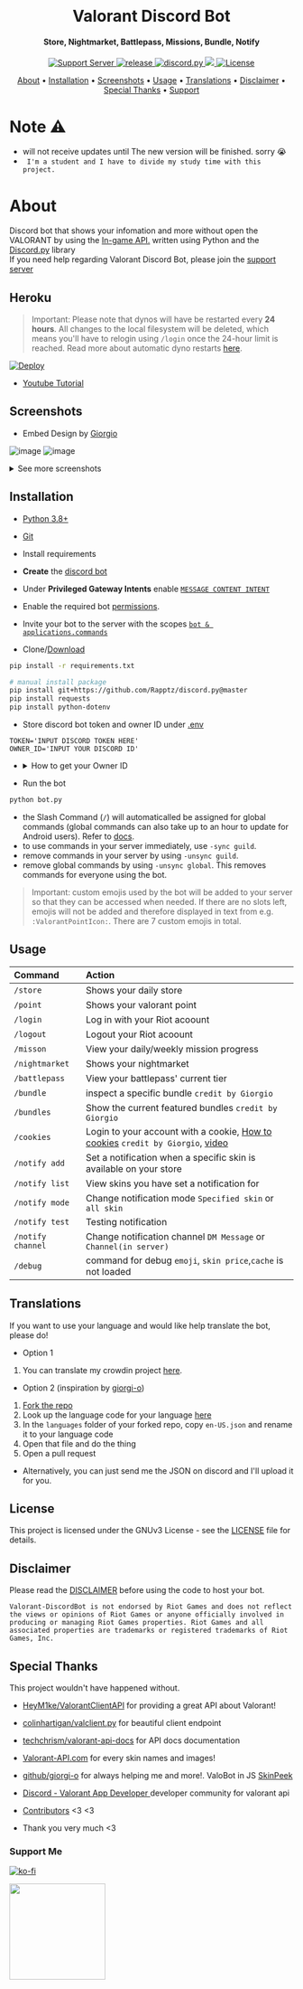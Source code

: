 <h1 align="center">
  <br>
  <a href="https://github.com/staciax/ValorantStoreChecker-discord-bot"></a>
  <br>
  Valorant Discord Bot
  <br>
</h1>

<h4 align="center">Store, Nightmarket, Battlepass, Missions, Bundle, Notify</h4>

<p align="center">
  <a href="https://discord.gg/RaCzsPnfNM">
      <img src="https://discordapp.com/api/guilds/887274968012955679/widget.png" alt="Support Server">
    </a>
  <a href="https://github.com/staciax/ValorantStoreChecker-discord-bot">
     <img src="https://img.shields.io/github/v/release/staciax/ValorantStoreChecker-discord-bot" alt="release">
  </a>
  <a href="https://github.com/Rapptz/discord.py/">
     <img src="https://img.shields.io/badge/discord-py-blue.svg" alt="discord.py">
  </a>
    <a title="Crowdin" target="_blank" href="https://crowdin.com/project/discord-bot-valorant"><img src="https://badges.crowdin.net/discord-bot-valorant/localized.svg">
 </a>
 <a href="https://github.com/staciax/ValorantStoreChecker-discord-bot/blob/master/LICENSE">
     <img src="https://img.shields.io/github/license/staciax/ValorantStoreChecker-discord-bot" alt="License">

</p>

<p align="center">
  <a href="#about">About</a>
  •
  <a href="#installation">Installation</a>
  •
  <a href="#screenshots">Screenshots</a>
  •
  <a href="#usage">Usage</a>
  •
  <a href="#translations">Translations</a>
  •
  <a href="#disclaimer">Disclaimer</a>
  •
  <a href="#special-thanks">Special Thanks</a>
  •
  <a href="#support-me">Support</a>
</p>

<!-- Inspired by Red Discord Bot -->
<!-- https://github.com/Cog-Creators/Red-DiscordBot -->

# Note ⚠️
- will not receive updates until The new version will be finished. sorry 😭
- `
I'm a student and I have to divide my study time with this project.`

# About

Discord bot that shows your infomation and more without open the VALORANT by using
the [In-game API.][ValorantClientAPI]
written using Python and the [Discord.py][DiscordPy] library <br>
If you need help regarding Valorant Discord Bot, please join the [support server][Support]

## Heroku

> Important: Please note that dynos will have be restarted every **24 hours**. All changes to the local filesystem will be deleted, which means you'll have to relogin using `/login` once the 24-hour limit is reached. Read more about automatic dyno restarts [here][Heroku].

[![Deploy](https://www.herokucdn.com/deploy/button.svg)](https://heroku.com/deploy)

- [Youtube Tutorial][Tutorial]

<!-- 

TODO: Add docker command after pushing to docker hub using github actions

## Docker
 -->


## Screenshots

* Embed Design by [Giorgio][Giorgio]

![image](https://i.imgur.com/uF9THEa.png)
![image](https://i.imgur.com/ijjvQV3.png)
<details>
<summary>See more screenshots</summary>
<img src="https://i.imgur.com/GhzLBSr.png" alt="battlepass">
<img src="https://i.imgur.com/f0gXUoo.png" alt="nightmarket">
<img src="https://i.imgur.com/Q7q6tUU.png" alt="missions">
<img src="https://i.imgur.com/5jEZt3Z.png" alt="points">
</details>

## Installation

* [Python 3.8+](https://www.python.org/downloads/)

* [Git](https://git-scm.com/downloads)

* Install requirements

* **Create** the [discord bot][DiscordBotDocs]

* Under **Privileged Gateway Intents** enable [`MESSAGE CONTENT INTENT`](/resources/dc_MESSAGE_CONTENT_INTENT.png)

* Enable the required bot [permissions](/resources/dc_BOT_PERMS.png).

* Invite your bot to the server with the scopes [`bot & applications.commands`](/resources/dc_SCOPES.png)

* Clone/[Download][ZipDownload]

```bash
pip install -r requirements.txt
```

```bash
# manual install package
pip install git+https://github.com/Rapptz/discord.py@master
pip install requests
pip install python-dotenv
```

* Store discord bot token and owner ID under [.env](/.env)

```
TOKEN='INPUT DISCORD TOKEN HERE'
OWNER_ID='INPUT YOUR DISCORD ID'
```
*  <details><summary>How to get your Owner ID</summary>
    <p>

    1. Turn on Developer Mode under Discord Settings > Advanced <img src="resources/dc_DevMode.png">

    2. Right click on your profile icon in any chat and copy your ID <img src="resources/dc_CopyID.png">

    </p>
  </details>

* Run the bot

```bash
python bot.py
```

* the Slash Command (`/`) will automaticalled be assigned for global commands (global commands can also take up to an hour to update for Android users). Refer to [docs][CommandDocs].
* to use commands in your server immediately, use `-sync guild`.
* remove commands in your server by using `-unsync guild`.
* remove global commands by using `-unsync global`. This removes commands for everyone using the bot.

> Important: custom emojis used by the bot will be added to your server so that they can be accessed when needed. If there are no slots left, emojis will not be added and therefore displayed in text from e.g. `:ValorantPointIcon:`. There are 7 custom emojis in total.

## Usage

| Command                       | Action                                                                                                     |
| :---------------------------- | :--------------------------------------------------------------------------------------------------------- |
| `/store`  | Shows your daily store |
| `/point`  | Shows your valorant point |
| `/login`  | Log in with your Riot acoount |
| `/logout`  | Logout your Riot acoount |
| `/misson`  | View your daily/weekly mission progress |
| `/nightmarket`  | Shows your nightmarket |
| `/battlepass`  | View your battlepass' current tier |
| `/bundle`  | inspect a specific bundle `credit by Giorgio` |
| `/bundles`  | Show the current featured bundles `credit by Giorgio` |
| `/cookies`  | Login to your account with a cookie, [How to cookies][SkinpeekCookies] `credit by Giorgio`, [video][CookieLogin] |
| `/notify add`  | Set a notification when a specific skin is available on your store |
| `/notify list`  | View skins you have set a notification for |
| `/notify mode`  | Change notification mode `Specified skin` or `all skin` |
| `/notify test`  | Testing notification |
| `/notify channel`  | Change notification channel `DM Message` or `Channel(in server)` |
| `/debug`  | command for debug `emoji`, `skin price`,`cache` is not loaded |

## Translations

If you want to use your language and would like help translate the bot, please do!

- Option 1

1. You can translate my crowdin project [here][Crowdin].

- Option 2 (inspiration by [giorgi-o][Giorgio])

1. [Fork the repo][ForkDocs]
2. Look up the language code for your language [here][Locales]
3. In the `languages` folder of your forked repo, copy `en-US.json` and rename it to your language code
4. Open that file and do the thing
5. Open a pull request

- Alternatively, you can just send me the JSON on discord and I'll upload it for you.

## License

This project is licensed under the GNUv3 License - see the [LICENSE](LICENSE.md) file for details.

## Disclaimer

Please read the [DISCLAIMER](DISCLAIMER.md) before using the code to host your bot.

```
Valorant-DiscordBot is not endorsed by Riot Games and does not reflect the views or opinions of Riot Games or anyone officially involved in producing or managing Riot Games properties. Riot Games and all associated properties are trademarks or registered trademarks of Riot Games, Inc.
```

## Special Thanks

This project wouldn't have happened without.

- [HeyM1ke/ValorantClientAPI][ValorantClientAPI]
  for providing a great API about Valorant!

- [colinhartigan/valclient.py][ValClientPy]
  for beautiful client endpoint

- [techchrism/valorant-api-docs][ValApiDocs]
  for API docs documentation

- [Valorant-API.com][ValApi]
  for every skin names and images!

- [github/giorgi-o][Giorgio]
  for always helping me and more!. ValoBot in JS [SkinPeek][Skinpeek]

- [Discord - Valorant App Developer ][VAD]
  developer community for valorant api

- [Contributors][Contributors] <3 <3

- Thank you very much <3

### Support Me

[![ko-fi](https://ko-fi.com/img/githubbutton_sm.svg)](https://ko-fi.com/staciax)

<a href="https://tipme.in.th/renlyx">
<img link="https://ko-fi.com/staciax" src="https://static.tipme.in.th/img/logo.f8267020b29b.svg" width="170" />
</a>


<!------------------- Links -------------------->

<!-- Valorant -->
[ValApi]: https://valorant-api.com/

<!-- Discord -->
[Support]: https://discord.gg/RaCzsPnfNM
[DiscordBotDocs]: https://discord.com/developers/applications
[VAD]: https://discord.gg/a9yzrw3KAm
[Locales]: https://discord.com/developers/docs/reference#locales
[CommandDocs]: https://discord.com/developers/docs/interactions/application-commands

<!-- Github -->
[ZipDownload]: https://github.com/staciax/ValorantStoreChecker-discord-bot/archive/refs/heads/master.zip
[ForkDocs]: https://docs.github.com/en/get-started/quickstart/fork-a-repo
[ValorantClientAPI]: https://github.com/HeyM1ke/ValorantClientAPI
[ValClientPy]: https://github.com/colinhartigan/valclient.py
[ValApiDocs]: https://github.com/techchrism/valorant-api-docs/
[Giorgio]: https://github.com/giorgi-o
[DiscordPy]: https://github.com/Rapptz/discord.py
[Skinpeek]: https://github.com/giorgi-o/SkinPeek/
[SkinpeekCookies]: https://github.com/giorgi-o/SkinPeek/wiki/How-to-get-your-Riot-cookies
[Contributors]: https://github.com/staciax/ValorantStoreChecker-discord-bot/graphs/contributors

<!-- YouTube -->
[Tutorial]: https://youtu.be/5ZFsEcDT8e4
[CookieLogin]: https://youtu.be/cFMNHEHEp2A

<!-- Other -->
[Heroku]: https://devcenter.heroku.com/articles/dynos#automatic-dyno-restarts
[Crowdin]: (https://crowdin.com/project/discord-bot-valorant)
